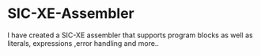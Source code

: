# SIC-XE-Assembler
I have created a SIC-XE assembler that supports program blocks as well as literals, expressions ,error handling and more.. 
